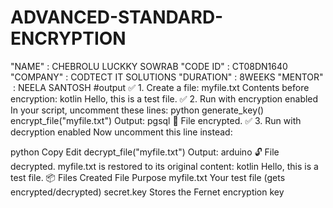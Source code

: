 # ADVANCED-STANDARD-ENCRYPTION
"NAME"        :  CHEBROLU LUCKKY SOWRAB
"CODE ID"     :  CT08DN1640
"COMPANY"     : CODTECT IT SOLUTIONS
"DURATION"    : 8WEEKS
"MENTOR"      : NEELA SANTOSH
#output
✅ 1. Create a file: myfile.txt
Contents before encryption:
kotlin
Hello, this is a test file.
✅ 2. Run with encryption enabled
In your script, uncomment these lines:
python
generate_key()
encrypt_file("myfile.txt")
Output:
pgsql
🔐 File encrypted.
✅ 3. Run with decryption enabled
Now uncomment this line instead:

python
Copy
Edit
decrypt_file("myfile.txt")
Output:
arduino
🔓 File decrypted.
myfile.txt is restored to its original content:
kotlin
Hello, this is a test file.
📦 Files Created
File	Purpose
myfile.txt	Your test file (gets encrypted/decrypted)
secret.key	Stores the Fernet encryption key

